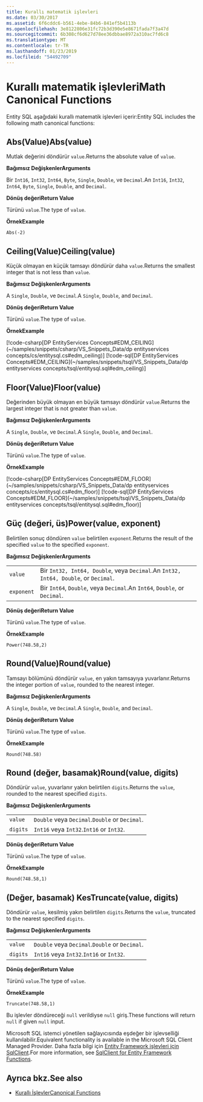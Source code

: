 ```yaml
---
title: Kurallı matematik işlevleri
ms.date: 03/30/2017
ms.assetid: 6f6cddc6-b561-4ebe-84b6-841ef5b4113b
ms.openlocfilehash: 3e8122806e31fc72b3d390e5e8671fada7f3a47d
ms.sourcegitcommit: 6b308cf6d627d78ee36dbbae8972a310ac7fd6c8
ms.translationtype: MT
ms.contentlocale: tr-TR
ms.lasthandoff: 01/23/2019
ms.locfileid: "54492709"
---
```

# <a name="math-canonical-functions"></a><span data-ttu-id="a6c7b-102">Kurallı matematik işlevleri</span><span class="sxs-lookup"><span data-stu-id="a6c7b-102">Math Canonical Functions</span></span>

<span data-ttu-id="a6c7b-103">Entity SQL aşağıdaki kurallı matematik işlevleri içerir:</span><span class="sxs-lookup"><span data-stu-id="a6c7b-103">Entity SQL includes the following math canonical functions:</span></span>
  
## <a name="absvalue"></a><span data-ttu-id="a6c7b-104">Abs(Value)</span><span class="sxs-lookup"><span data-stu-id="a6c7b-104">Abs(value)</span></span>

<span data-ttu-id="a6c7b-105">Mutlak değerini döndürür `value`.</span><span class="sxs-lookup"><span data-stu-id="a6c7b-105">Returns the absolute value of `value`.</span></span>

<span data-ttu-id="a6c7b-106">**Bağımsız Değişkenler**</span><span class="sxs-lookup"><span data-stu-id="a6c7b-106">**Arguments**</span></span>

<span data-ttu-id="a6c7b-107">Bir `Int16`, `Int32`, `Int64`, `Byte`, `Single`, `Double`, ve `Decimal`.</span><span class="sxs-lookup"><span data-stu-id="a6c7b-107">An `Int16`, `Int32`, `Int64`, `Byte`, `Single`, `Double`, and `Decimal`.</span></span>

<span data-ttu-id="a6c7b-108">**Dönüş değeri**</span><span class="sxs-lookup"><span data-stu-id="a6c7b-108">**Return Value**</span></span>

<span data-ttu-id="a6c7b-109">Türünü `value`.</span><span class="sxs-lookup"><span data-stu-id="a6c7b-109">The type of `value`.</span></span>

<span data-ttu-id="a6c7b-110">**Örnek**</span><span class="sxs-lookup"><span data-stu-id="a6c7b-110">**Example**</span></span>

`Abs(-2)`

## <a name="ceilingvalue"></a><span data-ttu-id="a6c7b-111">Ceiling(Value)</span><span class="sxs-lookup"><span data-stu-id="a6c7b-111">Ceiling(value)</span></span>

<span data-ttu-id="a6c7b-112">Küçük olmayan en küçük tamsayı döndürür daha `value`.</span><span class="sxs-lookup"><span data-stu-id="a6c7b-112">Returns the smallest integer that is not less than `value`.</span></span>

<span data-ttu-id="a6c7b-113">**Bağımsız Değişkenler**</span><span class="sxs-lookup"><span data-stu-id="a6c7b-113">**Arguments**</span></span>

<span data-ttu-id="a6c7b-114">A `Single`, `Double`, ve `Decimal`.</span><span class="sxs-lookup"><span data-stu-id="a6c7b-114">A `Single`, `Double`, and `Decimal`.</span></span>

<span data-ttu-id="a6c7b-115">**Dönüş değeri**</span><span class="sxs-lookup"><span data-stu-id="a6c7b-115">**Return Value**</span></span>

<span data-ttu-id="a6c7b-116">Türünü `value`.</span><span class="sxs-lookup"><span data-stu-id="a6c7b-116">The type of `value`.</span></span>

<span data-ttu-id="a6c7b-117">**Örnek**</span><span class="sxs-lookup"><span data-stu-id="a6c7b-117">**Example**</span></span>

[!code-csharp[DP EntityServices Concepts#EDM_CEILING](~/samples/snippets/csharp/VS_Snippets_Data/dp entityservices concepts/cs/entitysql.cs#edm_ceiling)]
[!code-sql[DP EntityServices Concepts#EDM_CEILING](~/samples/snippets/tsql/VS_Snippets_Data/dp entityservices concepts/tsql/entitysql.sql#edm_ceiling)]

## <a name="floorvalue"></a><span data-ttu-id="a6c7b-118">Floor(Value)</span><span class="sxs-lookup"><span data-stu-id="a6c7b-118">Floor(value)</span></span>

<span data-ttu-id="a6c7b-119">Değerinden büyük olmayan en büyük tamsayı döndürür `value`.</span><span class="sxs-lookup"><span data-stu-id="a6c7b-119">Returns the largest integer that is not greater than `value`.</span></span>

<span data-ttu-id="a6c7b-120">**Bağımsız Değişkenler**</span><span class="sxs-lookup"><span data-stu-id="a6c7b-120">**Arguments**</span></span>

<span data-ttu-id="a6c7b-121">A `Single`, `Double`, ve `Decimal`.</span><span class="sxs-lookup"><span data-stu-id="a6c7b-121">A `Single`, `Double`, and `Decimal`.</span></span>

<span data-ttu-id="a6c7b-122">**Dönüş değeri**</span><span class="sxs-lookup"><span data-stu-id="a6c7b-122">**Return Value**</span></span>

<span data-ttu-id="a6c7b-123">Türünü `value`.</span><span class="sxs-lookup"><span data-stu-id="a6c7b-123">The type of `value`.</span></span>

<span data-ttu-id="a6c7b-124">**Örnek**</span><span class="sxs-lookup"><span data-stu-id="a6c7b-124">**Example**</span></span>

[!code-csharp[DP EntityServices Concepts#EDM_FLOOR](~/samples/snippets/csharp/VS_Snippets_Data/dp entityservices concepts/cs/entitysql.cs#edm_floor)]
[!code-sql[DP EntityServices Concepts#EDM_FLOOR](~/samples/snippets/tsql/VS_Snippets_Data/dp entityservices concepts/tsql/entitysql.sql#edm_floor)]

## <a name="powervalue-exponent"></a><span data-ttu-id="a6c7b-125">Güç (değeri, üs)</span><span class="sxs-lookup"><span data-stu-id="a6c7b-125">Power(value, exponent)</span></span>

<span data-ttu-id="a6c7b-126">Belirtilen sonuç döndüren `value` belirtilen `exponent`.</span><span class="sxs-lookup"><span data-stu-id="a6c7b-126">Returns the result of the specified `value` to the specified `exponent`.</span></span>

<span data-ttu-id="a6c7b-127">**Bağımsız Değişkenler**</span><span class="sxs-lookup"><span data-stu-id="a6c7b-127">**Arguments**</span></span>

|  |  |
|--|--|
|`value` | <span data-ttu-id="a6c7b-128">Bir `Int32, Int64, Double`, veya `Decimal`.</span><span class="sxs-lookup"><span data-stu-id="a6c7b-128">An `Int32, Int64, Double`, or `Decimal`.</span></span> |
|`exponent` | <span data-ttu-id="a6c7b-129">Bir `Int64`, `Double`, veya `Decimal`.</span><span class="sxs-lookup"><span data-stu-id="a6c7b-129">An `Int64`, `Double`, or `Decimal`.</span></span> |

<span data-ttu-id="a6c7b-130">**Dönüş değeri**</span><span class="sxs-lookup"><span data-stu-id="a6c7b-130">**Return Value**</span></span>

<span data-ttu-id="a6c7b-131">Türünü `value`.</span><span class="sxs-lookup"><span data-stu-id="a6c7b-131">The type of `value`.</span></span>

<span data-ttu-id="a6c7b-132">**Örnek**</span><span class="sxs-lookup"><span data-stu-id="a6c7b-132">**Example**</span></span>

`Power(748.58,2)`

## <a name="roundvalue"></a><span data-ttu-id="a6c7b-133">Round(Value)</span><span class="sxs-lookup"><span data-stu-id="a6c7b-133">Round(value)</span></span>

<span data-ttu-id="a6c7b-134">Tamsayı bölümünü döndürür `value`, en yakın tamsayıya yuvarlanır.</span><span class="sxs-lookup"><span data-stu-id="a6c7b-134">Returns the integer portion of `value`, rounded to the nearest integer.</span></span>

<span data-ttu-id="a6c7b-135">**Bağımsız Değişkenler**</span><span class="sxs-lookup"><span data-stu-id="a6c7b-135">**Arguments**</span></span>

<span data-ttu-id="a6c7b-136">A `Single`, `Double`, ve `Decimal`.</span><span class="sxs-lookup"><span data-stu-id="a6c7b-136">A `Single`, `Double`, and `Decimal`.</span></span>

<span data-ttu-id="a6c7b-137">**Dönüş değeri**</span><span class="sxs-lookup"><span data-stu-id="a6c7b-137">**Return Value**</span></span>

<span data-ttu-id="a6c7b-138">Türünü `value`.</span><span class="sxs-lookup"><span data-stu-id="a6c7b-138">The type of `value`.</span></span>

<span data-ttu-id="a6c7b-139">**Örnek**</span><span class="sxs-lookup"><span data-stu-id="a6c7b-139">**Example**</span></span>

`Round(748.58)`

## <a name="roundvalue-digits"></a><span data-ttu-id="a6c7b-140">Round (değer, basamak)</span><span class="sxs-lookup"><span data-stu-id="a6c7b-140">Round(value, digits)</span></span>

<span data-ttu-id="a6c7b-141">Döndürür `value`, yuvarlanır yakın belirtilen `digits`.</span><span class="sxs-lookup"><span data-stu-id="a6c7b-141">Returns the `value`, rounded to the nearest specified `digits`.</span></span>

<span data-ttu-id="a6c7b-142">**Bağımsız Değişkenler**</span><span class="sxs-lookup"><span data-stu-id="a6c7b-142">**Arguments**</span></span>

|  |  |
|--|--|
|`value`|<span data-ttu-id="a6c7b-143">`Double` veya `Decimal`.</span><span class="sxs-lookup"><span data-stu-id="a6c7b-143">`Double` or `Decimal`.</span></span>|
|`digits`|<span data-ttu-id="a6c7b-144">`Int16` veya `Int32`.</span><span class="sxs-lookup"><span data-stu-id="a6c7b-144">`Int16` or `Int32`.</span></span>|

<span data-ttu-id="a6c7b-145">**Dönüş değeri**</span><span class="sxs-lookup"><span data-stu-id="a6c7b-145">**Return Value**</span></span>

<span data-ttu-id="a6c7b-146">Türünü `value`.</span><span class="sxs-lookup"><span data-stu-id="a6c7b-146">The type of `value`.</span></span>

<span data-ttu-id="a6c7b-147">**Örnek**</span><span class="sxs-lookup"><span data-stu-id="a6c7b-147">**Example**</span></span>

`Round(748.58,1)`

## <a name="truncatevalue-digits"></a><span data-ttu-id="a6c7b-148">(Değer, basamak) Kes</span><span class="sxs-lookup"><span data-stu-id="a6c7b-148">Truncate(value, digits)</span></span>

<span data-ttu-id="a6c7b-149">Döndürür `value`, kesilmiş yakın belirtilen `digits`.</span><span class="sxs-lookup"><span data-stu-id="a6c7b-149">Returns the `value`, truncated to the nearest specified `digits`.</span></span>

<span data-ttu-id="a6c7b-150">**Bağımsız Değişkenler**</span><span class="sxs-lookup"><span data-stu-id="a6c7b-150">**Arguments**</span></span>

|  |  |
|--|--|
|`value`|<span data-ttu-id="a6c7b-151">`Double` veya `Decimal`.</span><span class="sxs-lookup"><span data-stu-id="a6c7b-151">`Double` or `Decimal`.</span></span>|
|`digits`|<span data-ttu-id="a6c7b-152">`Int16` veya `Int32`.</span><span class="sxs-lookup"><span data-stu-id="a6c7b-152">`Int16` or `Int32`.</span></span>|

<span data-ttu-id="a6c7b-153">**Dönüş değeri**</span><span class="sxs-lookup"><span data-stu-id="a6c7b-153">**Return Value**</span></span>

<span data-ttu-id="a6c7b-154">Türünü `value`.</span><span class="sxs-lookup"><span data-stu-id="a6c7b-154">The type of `value`.</span></span>

<span data-ttu-id="a6c7b-155">**Örnek**</span><span class="sxs-lookup"><span data-stu-id="a6c7b-155">**Example**</span></span>

`Truncate(748.58,1)`  
  
 <span data-ttu-id="a6c7b-156">Bu işlevler döndüreceği `null` verildiyse `null` giriş.</span><span class="sxs-lookup"><span data-stu-id="a6c7b-156">These functions will return `null` if given `null` input.</span></span>  
  
 <span data-ttu-id="a6c7b-157">Microsoft SQL istemci yönetilen sağlayıcısında eşdeğer bir işlevselliği kullanılabilir.</span><span class="sxs-lookup"><span data-stu-id="a6c7b-157">Equivalent functionality is available in the Microsoft SQL Client Managed Provider.</span></span> <span data-ttu-id="a6c7b-158">Daha fazla bilgi için [Entity Framework işlevleri için SqlClient](../../../../../../docs/framework/data/adonet/ef/sqlclient-for-ef-functions.md).</span><span class="sxs-lookup"><span data-stu-id="a6c7b-158">For more information, see [SqlClient for Entity Framework Functions](../../../../../../docs/framework/data/adonet/ef/sqlclient-for-ef-functions.md).</span></span>  
  
## <a name="see-also"></a><span data-ttu-id="a6c7b-159">Ayrıca bkz.</span><span class="sxs-lookup"><span data-stu-id="a6c7b-159">See also</span></span>
- [<span data-ttu-id="a6c7b-160">Kurallı İşlevler</span><span class="sxs-lookup"><span data-stu-id="a6c7b-160">Canonical Functions</span></span>](../../../../../../docs/framework/data/adonet/ef/language-reference/canonical-functions.md)
